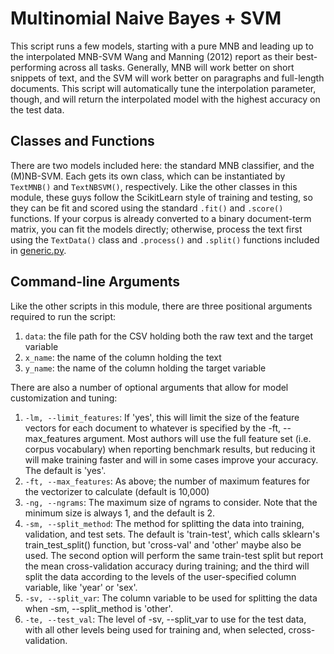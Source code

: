 # Multinomial Naive Bayes + SVM

This script runs a few models, starting with a pure MNB and leading up to the interpolated MNB-SVM Wang and Manning (2012) report as their best-performing across all tasks. Generally, MNB will work better on short snippets of text, and the SVM will work better on paragraphs and full-length documents. This script will automatically tune the interpolation parameter, though, and will return the interpolated model with the highest accuracy on the test data.

## Classes and Functions

There are two models included here: the standard MNB classifier, and the (M)NB-SVM. Each gets its own class, which can be instantiated by ```TextMNB()``` and ```TextNBSVM()```, respectively. Like the other classes in this module, these guys follow the ScikitLearn style of training and testing, so they can be fit and scored using the standard ```.fit()``` and ```.score()``` functions. If your corpus is already converted to a binary document-term matrix, you can fit the models directly; otherwise, process the text first using the ```TextData()``` class and ```.process()``` and ```.split()``` functions included in [generic.py](generic.py).

## Command-line Arguments

Like the other scripts in this module, there are three positional arguments required to run the script:
 
  1. ```data```: the file path for the CSV holding both the raw text and the target variable
  2. ```x_name```: the name of the column holding the text
  3. ```y_name```: the name of the column holding the target variable
 
There are also a number of optional arguments that allow for model customization and tuning:

  1. ```-lm, --limit_features```: If 'yes', this will limit the size of the feature vectors for each document to whatever is  specified by the -ft, --max_features argument. Most authors will use the full feature set (i.e. corpus vocabulary) when reporting benchmark results, but reducing it will make training faster and will in some cases improve your accuracy. The default is 'yes'.
  2. ```-ft, --max_features```: As above; the number of maximum features for the vectorizer to calculate (default is 10,000)
  3. ```-ng, --ngrams```: The maximum size of ngrams to consider. Note that the minimum size is always 1, and the default is 2.
  4. ```-sm, --split_method```: The method for splitting the data into training, validation, and test sets. The default is 'train-test', which calls sklearn's train_test_split() function, but 'cross-val' and 'other' maybe also be used. The second option will perform the same train-test split but report the mean cross-validation accuracy during training; and the third will split the data according to the levels of the user-specified column variable, like 'year' or 'sex'.
  5. ```-sv, --split_var```: The column variable to be used for splitting the data when -sm, --split_method is 'other'.
  6. ```-te, --test_val```: The level of -sv, --split_var to use for the test data, with all other levels being used for training and, when selected, cross-validation.
